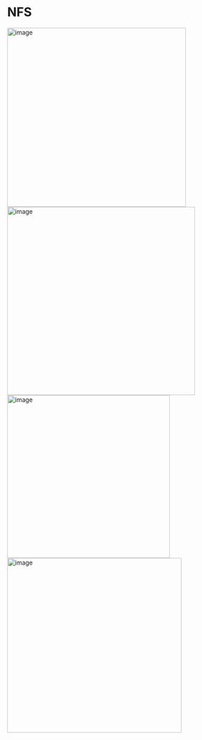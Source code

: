 # NFS

<img width="410" alt="image" src="https://github.com/saravanabalaji17/docker/assets/133088102/700f4441-6511-4770-8598-a934b7477ccf">

<img width="431" alt="image" src="https://github.com/saravanabalaji17/docker/assets/133088102/d57aebec-0514-4379-a644-144aa89c0a0c">

<img width="373" alt="image" src="https://github.com/saravanabalaji17/docker/assets/133088102/1ec5bd58-8df2-4cce-bb8e-0089c50fd354">

<img width="400" alt="image" src="https://github.com/saravanabalaji17/docker/assets/133088102/3cc70972-a90d-4d56-ad8d-405105242d47">
